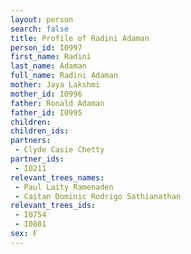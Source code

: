 ```yaml
---
layout: person
search: false
title: Profile of Radini Adaman
person_id: I0997
first_name: Radini
last_name: Adaman
full_name: Radini Adaman
mother: Jaya Lakshmi
mother_id: I0996
father: Ronald Adaman
father_id: I0995
children:
children_ids:
partners:
 - Clyde Casie Chetty
partner_ids:
 - I0211
relevant_trees_names:
 - Paul Laity Ramenaden
 - Caitan Dominic Rodrigo Sathianathan
relevant_trees_ids:
 - I0754
 - I0881
sex: F
---
```


